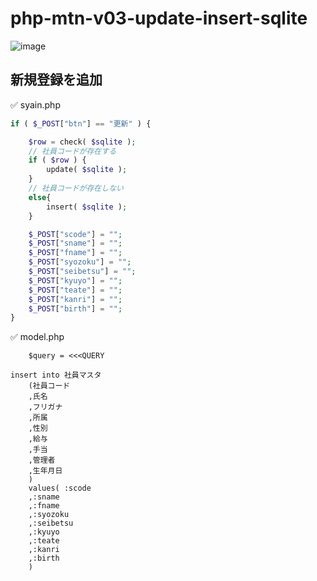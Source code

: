 # php-mtn-v03-update-insert-sqlite

![image](https://github.com/winofsql/php-mtn-v03-update-insert-sqlite/assets/1501327/f883da16-f57c-4f99-8ffb-bb30ff25489f)

## 新規登録を追加

✅ syain.php
```php
if ( $_POST["btn"] == "更新" ) {

    $row = check( $sqlite );
    // 社員コードが存在する
    if ( $row ) {
        update( $sqlite );
    }
    // 社員コードが存在しない
    else{
        insert( $sqlite );
    }

    $_POST["scode"] = "";
    $_POST["sname"] = "";
    $_POST["fname"] = "";
    $_POST["syozoku"] = "";
    $_POST["seibetsu"] = "";
    $_POST["kyuyo"] = "";
    $_POST["teate"] = "";
    $_POST["kanri"] = "";
    $_POST["birth"] = "";
}
```

✅ model.php
```
    $query = <<<QUERY

insert into 社員マスタ
    (社員コード
    ,氏名
    ,フリガナ
    ,所属
    ,性別
    ,給与
    ,手当
    ,管理者
    ,生年月日
    )
    values( :scode
    ,:sname
    ,:fname
    ,:syozoku
    ,:seibetsu
    ,:kyuyo
    ,:teate
    ,:kanri
    ,:birth
    )
```
